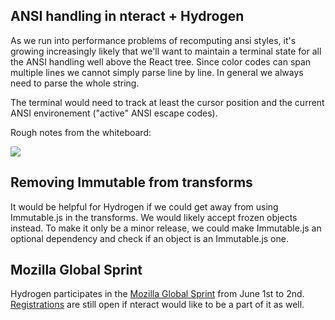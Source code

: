 ## ANSI handling in nteract + Hydrogen

As we run into performance problems of recomputing ansi styles, it's growing increasingly likely that we'll
want to maintain a terminal state for all the ANSI handling well above the React tree. Since color codes can span multiple lines we cannot simply parse line by line. In general we always need to parse the whole string.

The terminal would need to track at least the cursor position and the current ANSI environement ("active" ANSI escape codes).

Rough notes from the whiteboard:

![](https://cloud.githubusercontent.com/assets/836375/26325216/de62954e-3eea-11e7-9624-6d4ba308ab82.jpg)

## Removing Immutable from transforms

It would be helpful for Hydrogen if we could get away from using Immutable.js in the transforms.
We would likely accept frozen objects instead. To make it only be a minor release, we could make Immutable.js
an optional dependency and check if an object is an Immutable.js one.


## Mozilla Global Sprint

Hydrogen participates in the [Mozilla Global Sprint](https://mozilla.github.io/global-sprint/) from June 1st to 2nd. [Registrations](https://mozilla.github.io/global-sprint/project-lead/) are still open if nteract would like to be a part of it as well.

